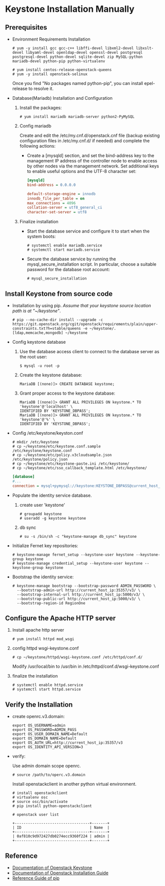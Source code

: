 Keystone Installation Manually
==============================

## Prerequisites

* Environment Requirements Installation

   ```
   # yum -y install gcc gcc-c++ libffi-devel libxml2-devel libxslt-devel libyaml-devel openldap-devel openssl-devel postgresql postgresql-devel python-devel sqlite-devel zip MySQL-python mariadb-devel python-pip python-virtualenv

   # yum install centos-release-openstack-queens
   # yum -y install openstack-selinux
   ```

   Once you find "No packages named python-pip", you can install epel-release to resolve it.

* Database(Mariadb) Installation and Configuration

   1. Install the packages:

      ```
      # yum install mariadb mariadb-server python2-PyMySQL
      ```
   2. Config mariadb

      Create and edit the /etc/my.cnf.d/openstack.cnf file (backup existing configuration files in /etc/my.cnf.d/ if needed) and complete the following actions:

         * Create a [mysqld] section, and set the bind-address key to the management IP address of the controller node to enable access by other nodes via the management network. Set additional keys to enable useful options and the UTF-8 character set:

            ```ini
            [mysqld]
            bind-address = 0.0.0.0

            default-storage-engine = innodb
            innodb_file_per_table = on
            max_connections = 4096
            collation-server = utf8_general_ci
            character-set-server = utf8
            ```

   3. Finalize installation

      + Start the database service and configure it to start when the system boots:

         ```
         # systemctl enable mariadb.service
         # systemctl start mariadb.service
         ```

      + Secure the database service by running the mysql_secure_installation script. In particular, choose a suitable password for the database root account:

         ```
         # mysql_secure_installation
         ```

## Install Keystone from source code


* Installation by using pip. *Assume that your keystone source location path is at "~/keystone"*.

   ```
   # pip --no-cache-dir install --upgrade -c https://git.openstack.org/cgit/openstack/requirements/plain/upper-constraints.txt?h=stable/queens -e ~/keystone/.[ldap,memcache,mongodb] ~/keystone
   ```

* Config keystone database

   1. Use the database access client to connect to the database server as the root user:

      ```
      $ mysql -u root -p
      ```

   2. Create the keystone database:

      ```
      MariaDB [(none)]> CREATE DATABASE keystone;
      ```

   3. Grant proper access to the keystone database:

      ```
      MariaDB [(none)]> GRANT ALL PRIVILEGES ON keystone.* TO 'keystone'@'localhost' \
      IDENTIFIED BY 'KEYSTONE_DBPASS';
      MariaDB [(none)]> GRANT ALL PRIVILEGES ON keystone.* TO 'keystone'@'%' \
      IDENTIFIED BY 'KEYSTONE_DBPASS';
      ```

* Config /etc/keystone/keyston.conf

   ```
   # mkdir /etc/keystone
   # cp ~/keystone/etc/keystone.conf.sample /etc/keystone/keystone.conf
   # cp ~/keystone/etc/policy.v3cloudsample.json /etc/keystone/policy.json
   # cp ~/keystone/etc/keystone-paste.ini /etc/keystone/
   # cp ~/keystone/etc/sso_callback_template.html /etc/keystone/
   ```

   ```ini
   [database]
   #...
   connection = mysql+pymysql://keystone:KEYSTONE_DBPASS@current_host_ip/keystone
   ```

* Populate the identity service database.

   1. create user 'keystone'

      ```
      # groupadd keystone
      # useradd -g keystone keystone
      ```

   2. db sync

      ```
      # su -s /bin/sh -c "keystone-manage db_sync" keystone
      ```

* Initialize Fernet key repositories:

   ```
   # keystone-manage fernet_setup --keystone-user keystone --keystone-group keystone
   # keystone-manage credential_setup --keystone-user keystone --keystone-group keystone
   ```

* Bootstrap the identity service:

   ```
   # keystone-manage bootstrap --bootstrap-password ADMIN_PASSWORD \
     --bootstrap-admin-url http://current_host_ip:35357/v3/ \
     --bootstrap-internal-url http://current_host_ip:5000/v3/ \
     --bootstrap-public-url http://current_host_ip:5000/v3/ \
     --bootstrap-region-id RegionOne
   ```

## Configure the Apache HTTP server

   1. Install apache http server

      ```
      # yum install httpd mod_wsgi
      ```

   2. config httpd wsgi-keystone.conf

      ```
      # cp ~/keystone/httpd/wsgi-keystone.conf /etc/httpd/conf.d/
      ```

      Modify /usr/local/bin to /usr/bin in /etc/httpd/conf.d/wsgi-keystone.conf

   3. finalize the installation

      ```
      # systemctl enable httpd.service
      # systemctl start httpd.service
      ```


## Verify the Installation

* create openrc.v3.domain:

   ```
   export OS_USERNAME=admin
   export OS_PASSWORD=ADMIN_PASS
   export OS_USER_DOMAIN_NAME=Default
   export OS_DOMAIN_NAME=Default
   export OS_AUTH_URL=http://current_host_ip:35357/v3
   export OS_IDENTITY_API_VERSION=3
   ```

* verify:

   Use admin domain scope openrc.
   ```
   # source /path/to/operc.v3.domain
   ```

   Install openstackclient in another python virtual environment.
   ```
   # install openstackclient
   # virtualenv osc
   # source osc/bin/activate
   # pip install python-openstackclient
   ```

   ```
   # openstack user list

   +----------------------------------+-------+
   | ID                               | Name  |
   +----------------------------------+-------+
   | 0af810c9d972427db0274ecc9360f224 | admin |
   +----------------------------------+-------+
   ```

## Reference

+ [Documentation of Openstack Keystone](https://docs.openstack.org/keystone/queens/install/keystone-install-rdo.html)
+ [Documentation of Openstack Installation Guide](https://docs.openstack.org/install-guide/environment.html)
+ [Reference Guide of pip](https://pip.pypa.io/en/stable/reference/pip_install/#requirements-file-format)